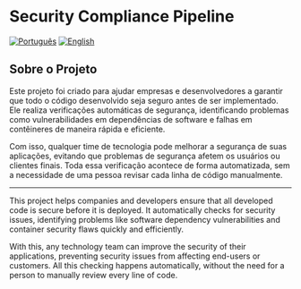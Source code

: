 # Security Compliance Pipeline

[![Português](https://img.shields.io/badge/lang-Português-green.svg)](README.pt-BR.md)
[![English](https://img.shields.io/badge/lang-English-blue.svg)](README.en.md)

## Sobre o Projeto

Este projeto foi criado para ajudar empresas e desenvolvedores a garantir que todo o código desenvolvido seja seguro antes de ser implementado. Ele realiza verificações automáticas de segurança, identificando problemas como vulnerabilidades em dependências de software e falhas em contêineres de maneira rápida e eficiente.

Com isso, qualquer time de tecnologia pode melhorar a segurança de suas aplicações, evitando que problemas de segurança afetem os usuários ou clientes finais. Toda essa verificação acontece de forma automatizada, sem a necessidade de uma pessoa revisar cada linha de código manualmente.

---

This project helps companies and developers ensure that all developed code is secure before it is deployed. It automatically checks for security issues, identifying problems like software dependency vulnerabilities and container security flaws quickly and efficiently.

With this, any technology team can improve the security of their applications, preventing security issues from affecting end-users or customers. All this checking happens automatically, without the need for a person to manually review every line of code.
